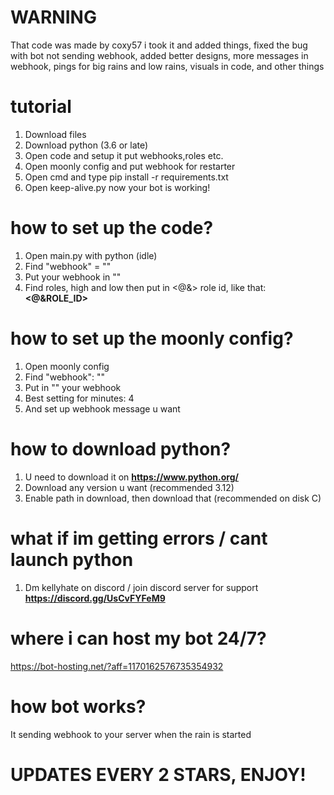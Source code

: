 # WARNING
That code was made by coxy57 i took it and added things, fixed the bug with bot not sending webhook, added better designs, more messages in webhook, pings for big rains and low rains, visuals in code, and other things

# tutorial
1. Download files
2. Download python (3.6 or late)
3. Open code and setup it put webhooks,roles etc.
4. Open moonly config and put webhook for restarter 
5. Open cmd and type pip install -r requirements.txt
6. Open keep-alive.py now your bot is working!

# how to set up the code?
1. Open main.py with python (idle)
2. Find "webhook" = ""
3. Put your webhook in ""
4. Find roles, high and low then put in <@&> role id, like that: **<@&ROLE_ID>**

# how to set up the moonly config?
1. Open moonly config
2. Find "webhook": ""
3. Put in "" your webhook
4. Best setting for minutes: 4
5. And set up webhook message u want

# how to download python? 
1. U need to download it on **https://www.python.org/**
2. Download any version u want (recommended 3.12)
3. Enable path in download, then download that (recommended on disk C)

# what if im getting errors / cant launch python
1. Dm kellyhate on discord / join discord server for support **https://discord.gg/UsCvFYFeM9**

# where i can host my bot 24/7?
https://bot-hosting.net/?aff=1170162576735354932

# how bot works?
It sending webhook to your server when the rain is started

# UPDATES EVERY 2 STARS, ENJOY!



